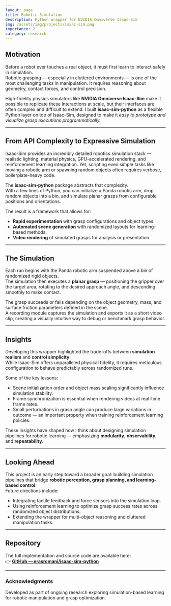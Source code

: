 ```yaml
---
layout: page
title: Robotic Simulation
description: Python wrapper for NVIDIA Omniverse Isaac-Sim
img: /assets/img/projects/isaac-sim.png
importance: 2
category: research
---
```


## Motivation

Before a robot ever touches a real object, it must first learn to interact safely in simulation.  
Robotic grasping — especially in cluttered environments — is one of the most challenging tasks in manipulation. It requires reasoning about geometry, contact forces, and control precision.

High-fidelity physics simulators like **NVIDIA Omniverse Isaac-Sim** make it possible to replicate these interactions at scale, but their interfaces are often complex and difficult to extend. I built **isaac-sim-python** as a flexible Python layer on top of Isaac-Sim, designed to make it _easy to prototype and visualize grasp executions programmatically._

---

## From API Complexity to Expressive Simulation

Isaac-Sim provides an incredibly detailed robotics simulation stack — realistic lighting, material physics, GPU-accelerated rendering, and reinforcement learning integration. Yet, scripting even simple tasks like moving a robotic arm or spawning random objects often requires verbose, boilerplate-heavy code.

The **isaac-sim-python** package abstracts that complexity.  
With a few lines of Python, you can initialize a Panda robotic arm, drop random objects into a bin, and simulate planar grasps from configurable positions and orientations.

The result is a framework that allows for:

- **Rapid experimentation** with grasp configurations and object types.
- **Automated scene generation** with randomized layouts for learning-based methods.
- **Video rendering** of simulated grasps for analysis or presentation.

---

## The Simulation

Each run begins with the Panda robotic arm suspended above a bin of randomized rigid objects.  
The simulation then executes a **planar grasp** — positioning the gripper over the target area, rotating to the desired approach angle, and descending smoothly to make contact.

The grasp succeeds or fails depending on the object geometry, mass, and surface friction parameters defined in the scene.  
A recording module captures the simulation and exports it as a short video clip, creating a visually intuitive way to debug or benchmark grasp behavior.

---

## Insights

Developing this wrapper highlighted the trade-offs between **simulation realism** and **control simplicity**.  
While Isaac-Sim offers unparalleled physical fidelity, it requires meticulous configuration to behave predictably across randomized runs.

Some of the key lessons:

- Scene initialization order and object mass scaling significantly influence simulation stability.
- Frame synchronization is essential when rendering videos at real-time frame rates.
- Small perturbations in grasp angle can produce large variations in outcome — an important property when training reinforcement learning policies.

These insights have shaped how I think about designing simulation pipelines for robotic learning — emphasizing **modularity**, **observability**, and **repeatability**.

---

## Looking Ahead

This project is an early step toward a broader goal: building simulation pipelines that bridge **robotic perception, grasp planning, and learning-based control**.  
Future directions include:

- Integrating tactile feedback and force sensors into the simulation loop.
- Using reinforcement learning to optimize grasp success rates across randomized object distributions.
- Extending the wrapper for multi-object reasoning and cluttered manipulation tasks.

---

## Repository

The full implementation and source code are available here:  
👉 [**GitHub — erasromani/isaac-sim-python**](https://github.com/erasromani/isaac-sim-python)

---

### Acknowledgments

Developed as part of ongoing research exploring simulation-based learning for robotic manipulation and grasp optimization.
